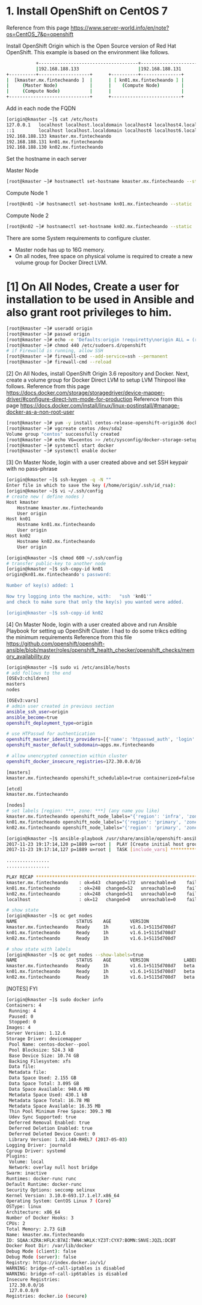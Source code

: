 # 1. Install OpenShift on CentOS 7

Reference from this page https://www.server-world.info/en/note?os=CentOS_7&p=openshift


Install OpenShift Origin which is the Open Source version of Red Hat OpenShift.
This example is based on the environment like follows.

```bash
           +-------------------------------------+---------------------------------+
           |192.168.188.133                      |192.168.188.131                  |192.168.188.130
+----------+-------------------+      +----------+---------------+      +----------+---------------+
|  [kmaster.mx.fintecheando ]  |      | [ kn01.mx.fintecheando ] |      | [ kn01.mx.fintecheando ] |
|     (Master Node)            |      |    (Compute Node)        |      |    (Compute Node)        |
|     (Compute Node)           |      |                          |      |                          |
+------------------------------+      +--------------------------+      +--------------------------+
```
 	
Add in each node the FQDN 	
```bash 	
[origin@kmaster ~]$ cat /etc/hosts
127.0.0.1   localhost localhost.localdomain localhost4 localhost4.localdomain4
::1         localhost localhost.localdomain localhost6 localhost6.localdomain6
192.168.188.133 kmaster.mx.fintecheando
192.168.188.131 kn01.mx.fintecheando
192.168.188.130 kn02.mx.fintecheando
``` 	
Set the hostname in each server

Master Node

```bash
[root@kmaster ~]# hostnamectl set-hostname kmaster.mx.fintecheando --static
``` 	
Compute Node 1
```bash
[root@kn01 ~]# hostnamectl set-hostname kn01.mx.fintecheando --static
``` 	
Compute Node 2
```bash
[root@kn02 ~]# hostnamectl set-hostname kn02.mx.fintecheando --static
``` 	
 	
There are some System requirements to configure cluster.
  * Master node has up to 16G memory.
  * On all nodes, free space on physical volume is required to create a new volume group for Docker Direct LVM.

# [1]	On All Nodes, Create a user for installation to be used in Ansible and also grant root privileges to him.
  
```bash
[root@kmaster ~]# useradd origin 
[root@kmaster ~]# passwd origin 
[root@kmaster ~]# echo -e 'Defaults:origin !requiretty\norigin ALL = (root) NOPASSWD:ALL' | tee /etc/sudoers.d/openshift 
[root@kmaster ~]# chmod 440 /etc/sudoers.d/openshift 
# if Firewalld is running, allow SSH
[root@kmaster ~]# firewall-cmd --add-service=ssh --permanent 
[root@kmaster ~]# firewall-cmd --reload 
```

[2]	On All Nodes, install OpenShift Origin 3.6 repository and Docker.
Next, create a volume group for Docker Direct LVM to setup LVM Thinpool like follows.
Reference from this page https://docs.docker.com/storage/storagedriver/device-mapper-driver/#configure-direct-lvm-mode-for-production
Reference from this page https://docs.docker.com/install/linux/linux-postinstall/#manage-docker-as-a-non-root-user
```bash
[root@kmaster ~]# yum -y install centos-release-openshift-origin36 docker
[root@kmaster ~]# vgcreate centos /dev/sda2
Volume group "centos" successfully created
[root@kmaster ~]# echo VG=centos >> /etc/sysconfig/docker-storage-setup 
[root@kmaster ~]# systemctl start docker 
[root@kmaster ~]# systemctl enable docker 
```


[3]	On Master Node, login with a user created above and set SSH keypair with no pass-phrase
```bash
[origin@kmaster ~]$ ssh-keygen -q -N "" 
Enter file in which to save the key (/home/origin/.ssh/id_rsa):
[origin@kmaster ~]$ vi ~/.ssh/config
# create new ( define nodes )
Host kmaster
    Hostname kmaster.mx.fintecheando
    User origin
Host kn01
    Hostname kn01.mx.fintecheando
    User origin
Host kn02
    Hostname kn02.mx.fintecheando
    User origin

[origin@kmaster ~]$ chmod 600 ~/.ssh/config
# transfer public-key to another node
[origin@kmaster ~]$ ssh-copy-id kn01 
origin@kn01.mx.fintecheando's password: 

Number of key(s) added: 1

Now try logging into the machine, with:   "ssh 'kn01'"
and check to make sure that only the key(s) you wanted were added.

[origin@kmaster ~]$ ssh-copy-id kn02 
```

[4]	On Master Node, login with a user created above and run Ansible Playbook for setting up OpenShift Cluster.
I had to do some trikcs editing the minimum requirements Reference from this file https://github.com/openshift/openshift-ansible/blob/master/roles/openshift_health_checker/openshift_checks/memory_availability.py 
```bash
[origin@kmaster ~]$ sudo vi /etc/ansible/hosts
# add follows to the end
[OSEv3:children]
masters
nodes

[OSEv3:vars]
# admin user created in previous section
ansible_ssh_user=origin
ansible_become=true
openshift_deployment_type=origin

# use HTPasswd for authentication
openshift_master_identity_providers=[{'name': 'htpasswd_auth', 'login': 'true', 'challenge': 'true', 'kind': 'HTPasswdPasswordIdentityProvider', 'filename': '/etc/origin/master/.htpasswd'}]
openshift_master_default_subdomain=apps.mx.fintecheando

# allow unencrypted connection within cluster
openshift_docker_insecure_registries=172.30.0.0/16

[masters]
kmaster.mx.fintecheando openshift_schedulable=true containerized=false

[etcd]
kmaster.mx.fintecheando

[nodes]
# set labels [region: ***, zone: ***] (any name you like)
kmaster.mx.fintecheando openshift_node_labels="{'region': 'infra', 'zone': 'default'}"
kn01.mx.fintecheando openshift_node_labels="{'region': 'primary', 'zone': 'chapultepec'}" openshift_schedulable=true
kn02.mx.fintecheando openshift_node_labels="{'region': 'primary', 'zone': 'toluca'}" openshift_schedulable=true    

[origin@kmaster ~]$ ansible-playbook /usr/share/ansible/openshift-ansible/playbooks/byo/config.yml 
2017-11-23 19:17:14,120 p=1889 u=root |  PLAY [Create initial host groups for localhost] 
2017-11-23 19:17:14,127 p=1889 u=root |  TASK [include_vars] ****************************

................
................

PLAY RECAP ****************************************************************
kmaster.mx.fintecheando    : ok=643  changed=172  unreachable=0    failed=0   
kn01.mx.fintecheando       : ok=248  changed=52   unreachable=0    failed=0   
kn02.mx.fintecheando       : ok=248  changed=51   unreachable=0    failed=0   
localhost                  : ok=12   changed=0    unreachable=0    failed=0  

# show state
[origin@kmaster ~]$ oc get nodes
NAME                      STATUS    AGE       VERSION
kmaster.mx.fintecheando   Ready     1h        v1.6.1+5115d708d7
kn01.mx.fintecheando      Ready     1h        v1.6.1+5115d708d7
kn02.mx.fintecheando      Ready     1h        v1.6.1+5115d708d7

# show state with labels
[origin@kmaster ~]$ oc get nodes --show-labels=true
NAME                      STATUS    AGE       VERSION             LABELS
kmaster.mx.fintecheando   Ready     1h        v1.6.1+5115d708d7   beta.kubernetes.io/arch=amd64,beta.kubernetes.io/os=linux,kubernetes.io/hostname=kmaster.mx.fintecheando,region=infra,zone=default
kn01.mx.fintecheando      Ready     1h        v1.6.1+5115d708d7   beta.kubernetes.io/arch=amd64,beta.kubernetes.io/os=linux,kubernetes.io/hostname=kn01.mx.fintecheando,region=primary,zone=chapultepec
kn02.mx.fintecheando      Ready     1h        v1.6.1+5115d708d7   beta.kubernetes.io/arch=amd64,beta.kubernetes.io/os=linux,kubernetes.io/hostname=kn02.mx.fintecheando,region=primary,zone=toluca
```

[NOTES]	FYI

```bash
[origin@kmaster ~]$ sudo docker info
Containers: 4
 Running: 4
 Paused: 0
 Stopped: 0
Images: 4
Server Version: 1.12.6
Storage Driver: devicemapper
 Pool Name: centos-docker--pool
 Pool Blocksize: 524.3 kB
 Base Device Size: 10.74 GB
 Backing Filesystem: xfs
 Data file: 
 Metadata file: 
 Data Space Used: 2.155 GB
 Data Space Total: 3.095 GB
 Data Space Available: 940.6 MB
 Metadata Space Used: 430.1 kB
 Metadata Space Total: 16.78 MB
 Metadata Space Available: 16.35 MB
 Thin Pool Minimum Free Space: 309.3 MB
 Udev Sync Supported: true
 Deferred Removal Enabled: true
 Deferred Deletion Enabled: true
 Deferred Deleted Device Count: 0
 Library Version: 1.02.140-RHEL7 (2017-05-03)
Logging Driver: journald
Cgroup Driver: systemd
Plugins:
 Volume: local
 Network: overlay null host bridge
Swarm: inactive
Runtimes: docker-runc runc
Default Runtime: docker-runc
Security Options: seccomp selinux
Kernel Version: 3.10.0-693.17.1.el7.x86_64
Operating System: CentOS Linux 7 (Core)
OSType: linux
Architecture: x86_64
Number of Docker Hooks: 3
CPUs: 2
Total Memory: 2.73 GiB
Name: kmaster.mx.fintecheando
ID: SQAA:XZRA:HFLK:B7AI:TWN4:WKLK:YZ3T:CYX7:BOMN:SNVE:JQZL:DCBT
Docker Root Dir: /var/lib/docker
Debug Mode (client): false
Debug Mode (server): false
Registry: https://index.docker.io/v1/
WARNING: bridge-nf-call-iptables is disabled
WARNING: bridge-nf-call-ip6tables is disabled
Insecure Registries:
 172.30.0.0/16
 127.0.0.0/8
Registries: docker.io (secure)
```
